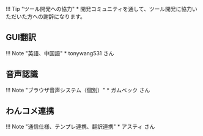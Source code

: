 
!!! Tip "ツール開発への協力"
    * 開発コミュニティを通して、ツール開発に協力いただいた方への謝辞になります。

## GUI翻訳

!!! Note "英語、中国語"
    * tonywang531 さん

## 音声認識

!!! Note "ブラウザ音声システム（個別）"
    * ガムベック さん

## わんコメ連携

!!! Note "通信仕様、テンプレ連携、翻訳連携"
    * アスティ さん

